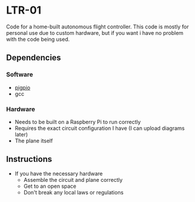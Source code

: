 # LTR-01

Code for a home-built autonomous flight controller.
This code is mostly for personal use due to custom hardware, but if you want i have no problem with the code being used.

## Dependencies

### Software

- [pigpio](http://abyz.me.uk/rpi/pigpio/)
- gcc

### Hardware

- Needs to be built on a Raspberry Pi to run correctly
- Requires the exact circuit configuration I have (I can upload diagrams later)
- The plane itself

## Instructions

- If you have the necessary hardware
  - Assemble the circuit and plane correctly
  - Get to an open space
  - Don't break any local laws or regulations
